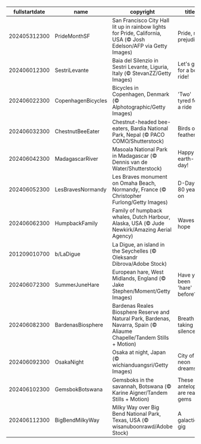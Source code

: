 |fullstartdate|name|copyright|title|image|
|--|--|--|--|--|
202405312300|PrideMonthSF|San Francisco City Hall lit up in rainbow lights for Pride, California, USA (© Josh Edelson/AFP via Getty Images)|Pride, no prejudice|![](/en-GB/2024/06/202405312300PrideMonthSF.jpg)|
202406012300|SestriLevante|Baia del Silenzio in Sestri Levante, Liguria, Italy (© StevanZZ/Getty Images)|Let's go for a boat ride!|![](/en-GB/2024/06/202406012300SestriLevante.jpg)|
202406022300|CopenhagenBicycles|Bicycles in Copenhagen, Denmark (© Alphotographic/Getty Images)|'Two' tyred for a ride|![](/en-GB/2024/06/202406022300CopenhagenBicycles.jpg)|
202406032300|ChestnutBeeEater|Chestnut-headed bee-eaters, Bardia National Park, Nepal (© PACO COMO/Shutterstock)|Birds of a feather…|![](/en-GB/2024/06/202406032300ChestnutBeeEater.jpg)|
202406042300|MadagascarRiver|Masoala National Park in Madagascar (© Dennis van de Water/Shutterstock)|Happy b-earth-day!|![](/en-GB/2024/06/202406042300MadagascarRiver.jpg)|
202406052300|LesBravesNormandy|Les Braves monument on Omaha Beach, Normandy, France (© Christopher Furlong/Getty Images)|D-Day: 80 years on|![](/en-GB/2024/06/202406052300LesBravesNormandy.jpg)|
202406062300|HumpbackFamily|Family of humpback whales, Dutch Harbour, Alaska, USA (© Jude Newkirk/Amazing Aerial Agency)|Waves of hope|![](/en-GB/2024/06/202406062300HumpbackFamily.jpg)|
201209010700|b/LaDigue|La Digue, an island in the Seychelles (© Oleksandr Dibrova/Adobe Stock)||![](/en-GB/2024/06/201209010700b/LaDigue.jpg)|
202406072300|SummerJuneHare|European hare, West Midlands, England (© Jake Stephen/Moment/Getty Images)|Have you been 'hare' before?|![](/en-GB/2024/06/202406072300SummerJuneHare.jpg)|
202406082300|BardenasBiosphere|Bardenas Reales Biosphere Reserve and Natural Park, Bardenas, Navarra, Spain (© Aliaume Chapelle/Tandem Stills + Motion)|Breath-taking silence|![](/en-GB/2024/06/202406082300BardenasBiosphere.jpg)|
202406092300|OsakaNight|Osaka at night, Japan (© wichianduangsri/Getty Images)|City of neon dreams|![](/en-GB/2024/06/202406092300OsakaNight.jpg)|
202406102300|GemsbokBotswana|Gemsboks in the savannah, Botswana (© Karine Aigner/Tandem Stills + Motion)|These antelopes are real gems|![](/en-GB/2024/06/202406102300GemsbokBotswana.jpg)|
202406112300|BigBendMilkyWay|Milky Way over Big Bend National Park, Texas, USA (© wisanuboonrawd/Adobe Stock)|A galactic gig|![](/en-GB/2024/06/202406112300BigBendMilkyWay.jpg)|
